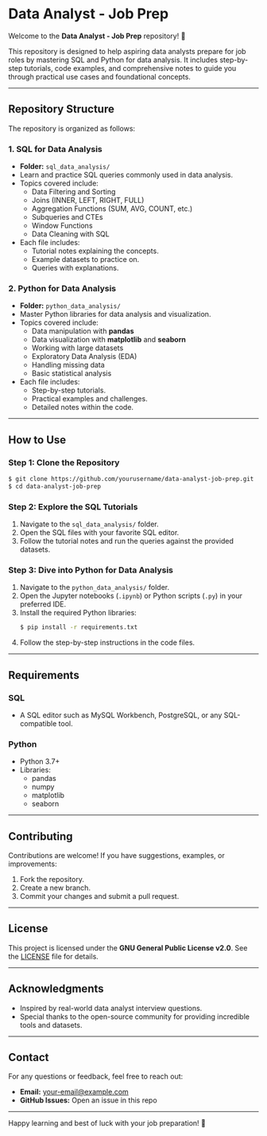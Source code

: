 # Data Analyst - Job Prep

Welcome to the **Data Analyst - Job Prep** repository! 🚀

This repository is designed to help aspiring data analysts prepare for job roles by mastering SQL and Python for data analysis. It includes step-by-step tutorials, code examples, and comprehensive notes to guide you through practical use cases and foundational concepts.

---

## Repository Structure

The repository is organized as follows:

### **1. SQL for Data Analysis**
- **Folder:** `sql_data_analysis/`
- Learn and practice SQL queries commonly used in data analysis.
- Topics covered include:
  - Data Filtering and Sorting
  - Joins (INNER, LEFT, RIGHT, FULL)
  - Aggregation Functions (SUM, AVG, COUNT, etc.)
  - Subqueries and CTEs
  - Window Functions
  - Data Cleaning with SQL
- Each file includes:
  - Tutorial notes explaining the concepts.
  - Example datasets to practice on.
  - Queries with explanations.

### **2. Python for Data Analysis**
- **Folder:** `python_data_analysis/`
- Master Python libraries for data analysis and visualization.
- Topics covered include:
  - Data manipulation with **pandas**
  - Data visualization with **matplotlib** and **seaborn**
  - Working with large datasets
  - Exploratory Data Analysis (EDA)
  - Handling missing data
  - Basic statistical analysis
- Each file includes:
  - Step-by-step tutorials.
  - Practical examples and challenges.
  - Detailed notes within the code.

---

## How to Use

### **Step 1: Clone the Repository**
```bash
$ git clone https://github.com/yourusername/data-analyst-job-prep.git
$ cd data-analyst-job-prep
```

### **Step 2: Explore the SQL Tutorials**
1. Navigate to the `sql_data_analysis/` folder.
2. Open the SQL files with your favorite SQL editor.
3. Follow the tutorial notes and run the queries against the provided datasets.

### **Step 3: Dive into Python for Data Analysis**
1. Navigate to the `python_data_analysis/` folder.
2. Open the Jupyter notebooks (`.ipynb`) or Python scripts (`.py`) in your preferred IDE.
3. Install the required Python libraries:
   ```bash
   $ pip install -r requirements.txt
   ```
4. Follow the step-by-step instructions in the code files.

---

## Requirements

### **SQL**
- A SQL editor such as MySQL Workbench, PostgreSQL, or any SQL-compatible tool.

### **Python**
- Python 3.7+
- Libraries:
  - pandas
  - numpy
  - matplotlib
  - seaborn

---

## Contributing

Contributions are welcome! If you have suggestions, examples, or improvements:
1. Fork the repository.
2. Create a new branch.
3. Commit your changes and submit a pull request.

---

## License

This project is licensed under the **GNU General Public License v2.0**. See the [LICENSE](LICENSE) file for details.

---

## Acknowledgments

- Inspired by real-world data analyst interview questions.
- Special thanks to the open-source community for providing incredible tools and datasets.

---

## Contact

For any questions or feedback, feel free to reach out:
- **Email:** [your-email@example.com](mailto:your-email@example.com)
- **GitHub Issues:** Open an issue in this repo

---

Happy learning and best of luck with your job preparation! 🎉
